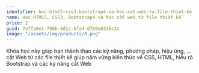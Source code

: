```yaml
---
identifier: hoc-html5-css3-bootstrap4-va-hoc-cat-web-tu-file-thiet-ke
name: Học HTML5, CSS3, Bootstrap4 và học cắt web từ file thiết kế
price: 2
guid: 7e7fa8e1-796b-4d1c-bfa4-d769e8335c2c
image: "/assets/img/products/8.png"
---
```


Khóa học này giúp bạn thành thạo các kỹ năng, phương pháp, hiệu ứng, ... cắt Web từ các file thiết kế giúp nắm vững kiến ​​thức về CSS, HTML, hiểu rõ Bootstrap và các kỹ năng cắt Web